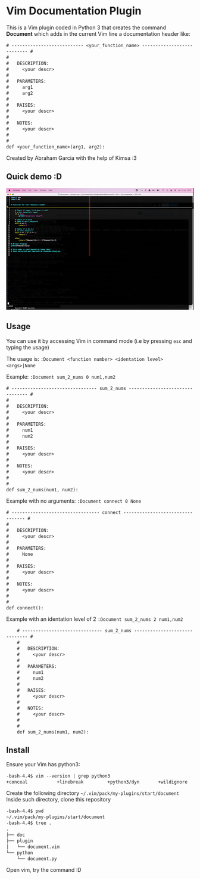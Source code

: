 # Vim Documentation Plugin
This is a Vim plugin coded in Python 3 that creates the command **Document** which adds in the current Vim line a documentation header like:

```
# --------------------------- <your_function_name> --------------------------- #
#
#   DESCRIPTION:
#     <your descr>
#
#   PARAMETERS:
#     arg1
#     arg2
#
#   RAISES:
#     <your descr>
#
#   NOTES:
#     <your descr>
#
#
def <your_function_name>(arg1, arg2):
```
Created by Abraham Garcia with the help of Kimsa :3

## Quick demo :D
![](https://github.com/AbrahamGarcia240/VimDocumentationPlugin/blob/master/Screen_Recording_2022-07-10_at_16_50_57.gif)



## Usage

You can use it by accessing Vim in command mode (i.e by pressing `esc` and typing the usage)

The usage is:
`:Document <function number> <identation level> <args>|None`

Example:
`:Document sum_2_nums 0 num1,num2`

```
# -------------------------------- sum_2_nums -------------------------------- #
#
#   DESCRIPTION:
#     <your descr>
#
#   PARAMETERS:
#     num1
#     num2
#
#   RAISES:
#     <your descr>
#
#   NOTES:
#     <your descr>
#
#
def sum_2_nums(num1, num2):
```
Example with no arguments:
`:Document connect 0 None`

```
# --------------------------------- connect --------------------------------- #
#
#   DESCRIPTION:
#     <your descr>
#
#   PARAMETERS:
#     None
#
#   RAISES:
#     <your descr>
#
#   NOTES:
#     <your descr>
#
#
def connect():
```
Example with an identation level of 2
`:Document sum_2_nums 2 num1,num2`

```
    # ------------------------------ sum_2_nums ------------------------------ #
    #
    #   DESCRIPTION:
    #     <your descr>
    #
    #   PARAMETERS:
    #     num1
    #     num2
    #
    #   RAISES:
    #     <your descr>
    #
    #   NOTES:
    #     <your descr>
    #
    #
    def sum_2_nums(num1, num2):
```
## Install
Ensure your Vim has python3:
```
-bash-4.4$ vim --version | grep python3
+conceal           +linebreak         +python3/dyn       +wildignore
```

Create the following directory
`~/.vim/pack/my-plugins/start/document`
Inside such directory, clone this repository
```
-bash-4.4$ pwd
~/.vim/pack/my-plugins/start/document
-bash-4.4$ tree .
.
├── doc
├── plugin
│   └── document.vim
└── python
    └── document.py
```

Open vim, try the command :D
